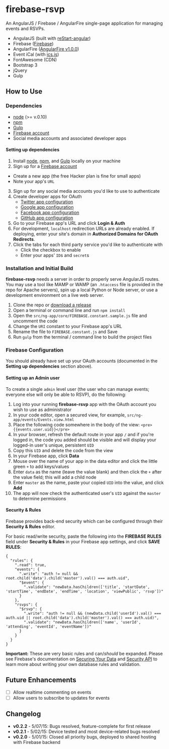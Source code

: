 # firebase-rsvp

An AngularJS / Firebase / AngularFire single-page application for managing events and RSVPs.

* AngularJS (built with [reStart-angular](https://github.com/kmaida/reStart-angular))
* Firebase ([Firebase](http://www.firebase.com))
* AngularFire ([AngularFire v1.0.0](https://www.firebase.com/docs/web/libraries/angular/))
* Event iCal (with [ics.js](https://github.com/nwcell/ics.js))
* FontAwesome (CDN)
* Bootstrap 3
* jQuery
* Gulp

## How to Use

### Dependencies

* [node](https://nodejs.org/) (>= v.0.10)
* [npm](https://www.npmjs.com/)
* [Gulp](http://gulpjs.com/)
* [Firebase account](http://www.firebase.com/account)
* Social media accounts and associated developer apps

#### Setting up dependencies
 
1. Install [node](https://nodejs.org/), [npm](https://www.npmjs.com/), and [Gulp](http://gulpjs.com/) locally on your machine
2. Sign up for a [Firebase account](http://www.firebase.com/account)
  * Create a new app (the free Hacker plan is fine for small apps)
  * Note your app's `URL`
3. Sign up for any social media accounts you'd like to use to authenticate
  1. Create developer apps for OAuth
     * [Twitter app configuration](https://www.firebase.com/docs/web/guide/login/twitter.html)
     * [Google app configuration](https://www.firebase.com/docs/web/guide/login/google.html)
     * [Facebook app configuration](https://www.firebase.com/docs/web/guide/login/facebook.html)
     * [GitHub app configuration](https://www.firebase.com/docs/web/guide/login/github.html)
  2. Go to your Firebase app's URL and click **Login & Auth**
  3. For development, `localhost` redirection URLs are already enabled. If deploying, enter your site's domain in **Authorized Domains for OAuth Redirects**.
  4. Click the tabs for each third party service you'd like to authenticate with
     * Click the checkbox to enable
     * Enter your apps' `ID`s and `secret`s
 
### Installation and Initial Build

**firebase-rsvp** needs a server in order to properly serve AngularJS routes. You may use a tool like MAMP or WAMP (an `.htaccess` file is provided in the repo for Apache servers), spin up a local Python or Node server, or use a development environment on a live web server.
 
1. Clone the repo or [download a release](https://github.com/kmaida/firebase-rsvp/releases)
2. Open a terminal or command line and run `npm install`
3. Open the `src/ng-app/core/FIREBASE.constant.sample.js` file and uncomment the code
4. Change the `URI` constant to your Firebase app's URL
5. Rename the file to `FIREBASE.constant.js` and Save
6. Run `gulp` from the terminal / command line to build the project files

### Firebase Configuration

You should already have set up your OAuth accounts (documented in the **Setting up dependencies** section above).

#### Setting up an Admin user

To create a single `admin` level user (the user who can manage events; everyone else will only be able to RSVP), do the following:

1. Log into your running **firebase-rsvp** app with the OAuth account you wish to use as administrator
2. In your code editor, open a secured view, for example, `src/ng-app/events/Events.view.html`
3. Place the following code somewhere in the body of the view: `<pre>{{events.user.uid}}</pre>`
4. In your browser, refresh the default route in your app `/` and if you're logged in, the code you added should be visible and will display your logged-in user's unique, persistent `UID`
5. Copy this `UID` and delete the code from the view
6. In your Firebase app, click **Data**
7. Mouse over the name of your app in the data editor and click the little green `+` to add keys/values
8. Enter `data` as the name (leave the value blank) and then click the `+` after the value field; this will add a child node
9. Enter `master` as the name, paste your copied `UID` into the value, and click **Add**
10. The app will now check the authenticated user's `UID` against the `master` to determine permissions

#### Security & Rules

Firebase provides back-end security which can be configured through their **Security & Rules** editor. 

For basic read/write security, paste the following into the **FIREBASE RULES** field under **Security & Rules** in your Firebase app settings, and click **SAVE RULES**:

```
{
  "rules": {
    ".read": true,
    "events": {
      ".write": "auth != null && root.child('data').child('master').val() === auth.uid",
      "$event": {
        ".validate": "newData.hasChildren(['title', 'startDate', 'startTime', 'endDate', 'endTime', 'location', 'viewPublic', 'rsvp'])"
      }
    },
    "rsvps": {
      "$rsvp": {
        ".write": "auth != null && (newData.child('userId').val() === auth.uid || root.child('data').child('master').val() === auth.uid)",
        ".validate": "newData.hasChildren(['name', 'userId', 'attending', 'eventId', 'eventName'])"
      }
    }
  }
}
```

**Important:** These are very basic rules and can/*should* be expanded. Please see Firebase's documentation on [Securing Your Data](https://www.firebase.com/docs/security/guide/securing-data.html) and [Security API](https://www.firebase.com/docs/security/api/) to learn more about writing your own database rules and validation.

## Future Enhancements

- [ ] Allow realtime commenting on events
- [ ] Allow users to subscribe to updates for events

## Changelog

* **v0.2.2** - 5/07/15: Bugs resolved, feature-complete for first release
* **v0.2.1** - 5/02/15: Device tested and most device-related bugs resolved
* **v0.2.0** - 5/01/15: Closed all priority bugs, deployed to shared hosting with Firebase backend
